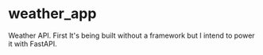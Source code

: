 # weather_app
Weather API. First It's being built without a framework but I intend to power it with FastAPI.
